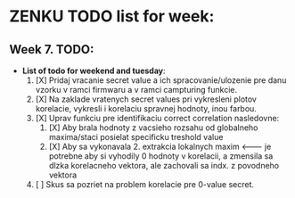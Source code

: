 # ZENKU TODO list for week:

## Week 7. TODO:
   - **List of todo for weekend and tuesday**:
     1. [X] Pridaj vracanie secret value a ich spracovanie/ulozenie pre danu vzorku v ramci firmwaru a v ramci campturing funkcie.
     2. [X] Na zaklade vratenych secret values pri vykresleni plotov korelacie, vykresli i korelaciu spravnej hodnoty, inou farbou.
     3. [X] Uprav funkciu pre identifikaciu correct correlation nasledovne: 
        1. [X] Aby brala hodnoty z vacsieho rozsahu od globalneho maxima/staci posielat specificku treshold value
        2. [X] Aby sa vykonavala 2. extrakcia lokalnych maxim <--- je potrebne aby  si vyhodily 0 hodnoty v korelacii, a zmensila sa dlzka korelacneho vektora, ale zachovali sa indx. z povodneho vektora
     4. [ ] Skus sa pozriet na problem korelacie pre 0-value secret.